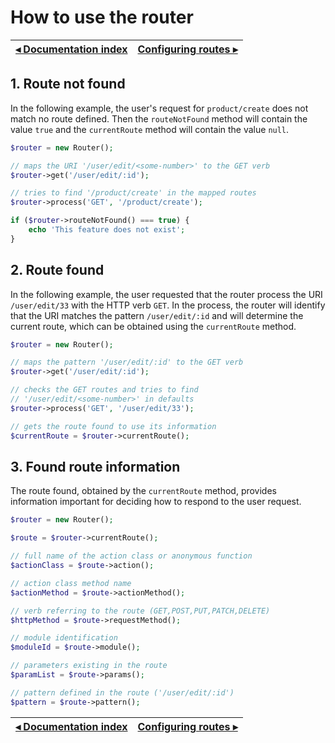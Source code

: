 # How to use the router

[◂ Documentation index](index.md) | [Configuring routes ▸](02-route.md)
-- | --

## 1. Route not found

In the following example, the user's request for `product/create` does not match
no route defined. Then the `routeNotFound` method will contain the value `true`
and the `currentRoute` method will contain the value `null`.

```php
$router = new Router();

// maps the URI '/user/edit/<some-number>' to the GET verb
$router->get('/user/edit/:id');

// tries to find '/product/create' in the mapped routes
$router->process('GET', '/product/create');

if ($router->routeNotFound() === true) {
    echo 'This feature does not exist';
}
```

## 2. Route found

In the following example, the user requested that the router process the URI
`/user/edit/33` with the HTTP verb `GET`. In the process, the router will
identify that the URI matches the pattern `/user/edit/:id` and will determine the
current route, which can be obtained using the `currentRoute` method.

```php
$router = new Router();

// maps the pattern '/user/edit/:id' to the GET verb
$router->get('/user/edit/:id');

// checks the GET routes and tries to find
// '/user/edit/<some-number>' in defaults
$router->process('GET', '/user/edit/33');

// gets the route found to use its information
$currentRoute = $router->currentRoute();
```

## 3. Found route information

The route found, obtained by the `currentRoute` method, provides information
important for deciding how to respond to the user request.

```php
$router = new Router();

$route = $router->currentRoute();

// full name of the action class or anonymous function
$actionClass = $route->action();

// action class method name
$actionMethod = $route->actionMethod();

// verb referring to the route (GET,POST,PUT,PATCH,DELETE)
$httpMethod = $route->requestMethod();

// module identification
$moduleId = $route->module();

// parameters existing in the route
$paramList = $route->params();

// pattern defined in the route ('/user/edit/:id')
$pattern = $route->pattern();
```

[◂ Documentation index](index.md) | [Configuring routes ▸](02-route.md)
-- | --

